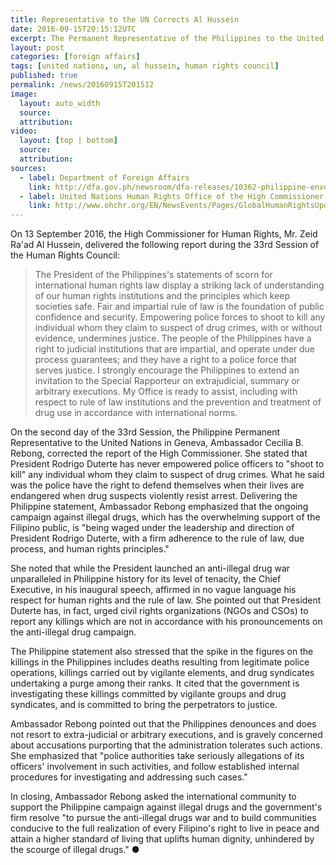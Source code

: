 ```yaml
---
title: Representative to the UN Corrects Al Hussein
date: 2016-09-15T20:15:12UTC
excerpt: The Permanent Representative of the Philippines to the United Nations in Geneva, during the 33rd Session of the Human Rights Council on 14 September 2016, corrected the report delivered by the High Commissioner for Human Rights, Mr. Zeid Ra'ad Al Hussein.
layout: post
categories: [foreign affairs]
tags: [united nations, un, al hussein, human rights council]
published: true
permalink: /news/20160915T201512
image:
  layout: auto_width
  source: 
  attribution: 
video:
  layout: [top | bottom]
  source: 
  attribution: 
sources:
  - label: Department of Foreign Affairs
    link: http://dfa.gov.ph/newsroom/dfa-releases/10362-philippine-envoy-to-the-human-rights-council-corrects-un-high-commissioner-s-report-on-the-philippines
  - label: United Nations Human Rights Office of the High Commissioner 
    link: http://www.ohchr.org/EN/NewsEvents/Pages/GlobalHumanRightsUpdate.aspx
---
```


On 13 September 2016, the High Commissioner for Human Rights, Mr. Zeid Ra'ad Al Hussein, delivered the following report during the 33rd Session of the Human Rights Council:

> The President of the Philippines's statements of scorn for international human rights law display a striking lack of understanding of our human rights institutions and the principles which keep societies safe. Fair and impartial rule of law is the foundation of public confidence and security. Empowering police forces to shoot to kill any individual whom they claim to suspect of drug crimes, with or without evidence, undermines justice. The people of the Philippines have a right to judicial institutions that are impartial, and operate under due process guarantees; and they have a right to a police force that serves justice. I strongly encourage the Philippines to extend an invitation to the Special Rapporteur on extrajudicial, summary or arbitrary executions. My Office is ready to assist, including with respect to rule of law institutions and the prevention and treatment of drug use in accordance with international norms.

On the second day of the 33rd Session, the Philippine Permanent Representative to the United Nations in Geneva, Ambassador Cecilia B. Rebong, corrected the report of the High Commissioner.
She stated that President Rodrigo Duterte has never empowered police officers to "shoot to kill" any individual whom they claim to suspect of drug crimes.
What he said was the police have the right to defend themselves when their lives are endangered when drug suspects violently resist arrest.
Delivering the Philippine statement, Ambassador Rebong emphasized that the ongoing campaign against illegal drugs, which has the overwhelming support of the Filipino public, is "being waged under the leadership and direction of President Rodrigo Duterte, with a firm adherence to the rule of law, due process, and human rights principles."

She noted that while the President launched an anti-illegal drug war unparalleled in Philippine history for its level of tenacity, the Chief Executive, in his inaugural speech, affirmed in no vague language his respect for human rights and the rule of law. She pointed out that President Duterte has, in fact, urged civil rights organizations (NGOs and CSOs) to report any killings which are not in accordance with his pronouncements on the anti-illegal drug campaign.

The Philippine statement also stressed that the spike in the figures on the killings in the Philippines includes deaths resulting from legitimate police operations, killings carried out by vigilante elements, and drug syndicates undertaking a purge among their ranks. It cited that the government is investigating these killings committed by vigilante groups and drug syndicates, and is committed to bring the perpetrators to justice.

Ambassador Rebong pointed out that the Philippines denounces and does not resort to extra-judicial or arbitrary executions, and is gravely concerned about accusations purporting that the administration tolerates such actions. She emphasized that "police authorities take seriously allegations of its officers' involvement in such activities, and follow established internal procedures for investigating and addressing such cases."

In closing, Ambassador Rebong asked the international community to support the Philippine campaign against illegal drugs and the government's firm resolve "to pursue the anti-illegal drugs war and to build communities conducive to the full realization of every Filipino's right to live in peace and attain a higher standard of living that uplifts human dignity, unhindered by the scourge of illegal drugs."
&#x25cf;
